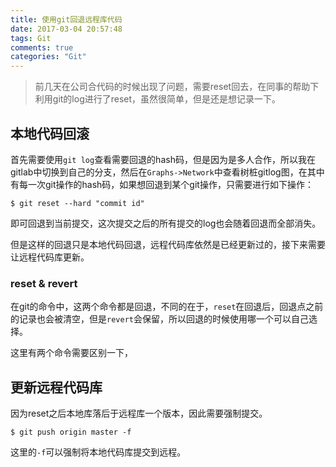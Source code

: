 ```yaml
---
title: 使用git回退远程库代码
date: 2017-03-04 20:57:48
tags: Git
comments: true
categories: "Git"
---
```


> 前几天在公司合代码的时候出现了问题，需要reset回去，在同事的帮助下利用git的log进行了reset，虽然很简单，但是还是想记录一下。

<!--more-->

## 本地代码回滚

首先需要使用`git log`查看需要回退的hash码，但是因为是多人合作，所以我在gitlab中切换到自己的分支，然后在`Graphs->Network`中查看树桩gitlog图，在其中有每一次git操作的hash码，如果想回退到某个git操作，只需要进行如下操作：

```shell
$ git reset --hard "commit id"
```
即可回退到当前提交，这次提交之后的所有提交的log也会随着回退而全部消失。

但是这样的回退只是本地代码回退，远程代码库依然是已经更新过的，接下来需要让远程代码库更新。

### reset & revert

在git的命令中，这两个命令都是回退，不同的在于，`reset`在回退后，回退点之前的记录也会被清空，但是`revert`会保留，所以回退的时候使用哪一个可以自己选择。

这里有两个命令需要区别一下，

## 更新远程代码库

因为reset之后本地库落后于远程库一个版本，因此需要强制提交。

```shell
$ git push origin master -f
```

这里的`-f`可以强制将本地代码库提交到远程。
